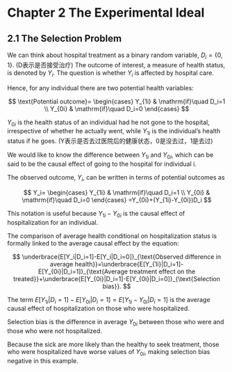 # Chapter 2 The Experimental Ideal

## 2.1 The Selection Problem

We can think about hospital treatment as a binary random variable, $D_i=\{0,1\}$. (D表示是否接受治疗) The outcome of interest, a measure of health status, is denoted by $Y_i$. The question is whether $Y_i$ is affected by hospital care.

Hence, for any individual there are two potential health variables:

$$
\text{Potential outcome}=
\begin{cases}
Y_{1i} & \mathrm{if}\quad D_i=1 \\
Y_{0i} & \mathrm{if}\quad D_i=0
\end{cases}
$$

$Y_{0i}$ is the health status of an individual had he not gone to the hospital, irrespective of whether he actually went, while $Y_{1i}$ is the individual’s health status if he goes. (Y表示是否去过医院后的健康状态，0是没去过，1是去过)

We would like to know the difference between $Y_{1i}$ and $Y_{0i}$, which can be said to be the causal effect of going to the hospital for individual i.

The observed outcome, $Y_i$, can be written in terms of potential outcomes as

$$
Y_i=
\begin{cases}
Y_{1i} & \mathrm{if}\quad D_i=1 \\
Y_{0i} & \mathrm{if}\quad D_i=0
\end{cases}
=Y_{0i}+(Y_{1i}-Y_{0i})D_i
$$

This notation is useful because $Y_{1i}-Y_{0i}$ is the causal effect of hospitalization for an individual.

The comparison of average health conditional on hospitalization status is formally linked to the average causal effect by the equation:

$$
\underbrace{E[Y_i|D_i=1]-E[Y_i|D_i=0]}_{\text{Observed difference in average health}}=\underbrace{E[Y_{1i}|D_i=1]-E[Y_{0i}|D_i=1]}_{\text{Average treatment effect on the treated}}+\underbrace{E[Y_{0i}|D_i=1]-E[Y_{0i}|D_i=0]}_{\text{Selection bias}}.
$$

The term $E[Y_{1i}|D_i=1]−E[Y_{0i}|D_i=1]=E[Y_{1i}−Y_{0i}|D_i=1]$ is the average causal effect of hospitalization on those who were hospitalized.

Selection bias is the difference in average $Y_{0i}$ between those who were and those who were not hospitalized.

Because the sick are more likely than the healthy to seek treatment, those who were hospitalized have worse values of $Y_{0i}$, making selection bias negative in this example.
